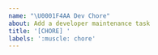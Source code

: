 ```yaml
---
name: "\U0001F4AA Dev Chore"
about: Add a developer maintenance task
title: '[CHORE] '
labels: ':muscle: chore'
---
```


<!--    Task Description..     -->